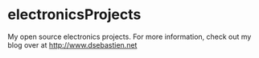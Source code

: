 # electronicsProjects

My open source electronics projects.
For more information, check out my blog over at http://www.dsebastien.net